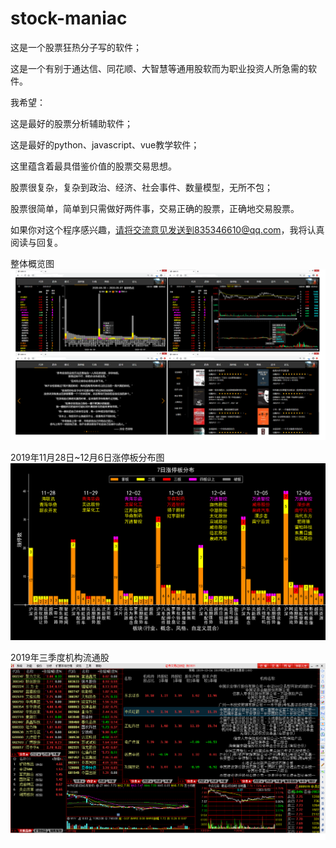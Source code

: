 # stock-maniac
这是一个股票狂热分子写的软件；

这是一个有别于通达信、同花顺、大智慧等通用股软而为职业投资人所急需的软件。

我希望：

这是最好的股票分析辅助软件；

这是最好的python、javascript、vue教学软件；

这里蕴含着最具借鉴价值的股票交易思想。


股票很复杂，复杂到政治、经济、社会事件、数量模型，无所不包；

股票很简单，简单到只需做好两件事，交易正确的股票，正确地交易股票。

如果你对这个程序感兴趣，请将交流意见发送到835346610@qq.com，我将认真阅读与回复。

整体概览图
![整体概览图](https://github.com/tailailcc/stock-maniac/blob/master/whole.png)

2019年11月28日~12月6日涨停板分布图
![2019年11月28日~12月6日涨停板分布图](https://github.com/tailailcc/stock-maniac/blob/master/2019-11-28.png)

2019年三季度机构流通股
![2019年三季度机构流通股](https://github.com/tailailcc/stock-maniac/blob/master/2019%E6%9C%BA%E6%9E%84%E4%B8%89%E5%AD%A3%E5%BA%A6%E6%B5%81%E9%80%9A%E8%82%A11224.png)
